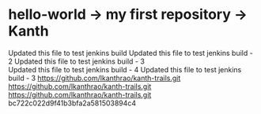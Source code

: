 # hello-world -> my first repository -> Kanth
Updated this file to test jenkins build
Updated this file to test jenkins build - 2
Updated this file to test jenkins build - 3\
Updated this file to test jenkins build - 4
Updated this file to test jenkins build - 3
https://github.com/lkanthrao/kanth-trails.git
https://github.com/lkanthrao/kanth-trails.git
https://github.com/lkanthrao/kanth-trails.git
bc722c022d9f41b3bfa2a581503894c4